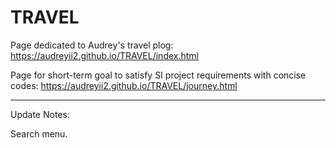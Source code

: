 # TRAVEL

Page dedicated to Audrey's travel plog: https://audreyii2.github.io/TRAVEL/index.html

Page for short-term goal to satisfy SI project requirements with concise codes: https://audreyii2.github.io/TRAVEL/journey.html

-------------------------------------------------------------------------------------
Update Notes:

Search menu.

